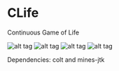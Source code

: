 CLife
=====

Continuous Game of Life

![alt tag](https://raw.github.com/fluxrider/CLife/master/res/pattern.png)
![alt tag](https://raw.github.com/fluxrider/CLife/master/out/1392661771933.png)
![alt tag](https://raw.github.com/fluxrider/CLife/master/out/1392661779716.png)
![alt tag](https://raw.github.com/fluxrider/CLife/master/out/1392661794380.png)

Dependencies: colt and mines-jtk
